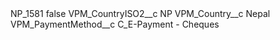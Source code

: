 <?xml version="1.0" encoding="UTF-8"?>
<CustomMetadata xmlns="http://soap.sforce.com/2006/04/metadata" xmlns:xsi="http://www.w3.org/2001/XMLSchema-instance" xmlns:xsd="http://www.w3.org/2001/XMLSchema">
    <label>NP_1581</label>
    <protected>false</protected>
    <values>
        <field>VPM_CountryISO2__c</field>
        <value xsi:type="xsd:string">NP</value>
    </values>
    <values>
        <field>VPM_Country__c</field>
        <value xsi:type="xsd:string">Nepal</value>
    </values>
    <values>
        <field>VPM_PaymentMethod__c</field>
        <value xsi:type="xsd:string">C_E-Payment - Cheques</value>
    </values>
</CustomMetadata>
